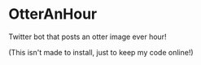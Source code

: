 # OtterAnHour
Twitter bot that posts an otter image ever hour!

(This isn't made to install, just to keep my code online!)
